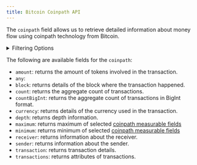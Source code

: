 ```yaml
---
title: Bitcoin Coinpath API
---
```


<head>
<meta name="title" content="Bitcoin Coinpath API"/>
<meta name="description" content="Track flow of funds up to any depth on the Bitcoin blockchain. Also, get information on blocks for tokens or NFTs on the Bitcoin blockchain."/>
<meta name="keywords" content="Bitcoin api, Bitcoin python api, Bitcoin nft api, Bitcoin scan api, Bitcoin matic api, Bitcoin api docs, Bitcoin crypto api, Bitcoin blockchain api,matic network api"/>
<meta name="robots" content="index, follow"/>
<meta http-equiv="Content-Type" content="text/html; charset=utf-8"/>
<meta name="language" content="English"/>

<!-- Open Graph / Facebook -->
<meta property="og:type" content="website" />
<meta property="og:title" content="Bitcoin Coinpath API" />
<meta property="og:description" content="Track flow of funds up to any depth on the Bitcoin blockchain. Also, get information on blocks for tokens or NFTs on the Bitcoin blockchain." />

<!-- Twitter -->
<meta property="twitter:card" content="summary_large_image" />
<meta property="twitter:title" content="Bitcoin Coinpath API" />
<meta property="twitter:description" content="Track flow of funds up to any depth on the Bitcoin blockchain. Also, get blocks information for tokens or NFTs on the Bitcoin blockchain." />
</head>

The `coinpath` field allows us to retrieve detailed information about money flow using coinpath technology from Bitcoin.

<details>
<summary>Filtering Options</summary>

Coinpath data can be filtered using following arguments:

- `date`: Filter by the date of the transaction.
- `depth`: Filter by the depth of the transaction.
- `initialAddress`: Filter by the initial address.
- `initialDate`: Filter by the initial date.
- `initialTime`: Filter by the initial time.
- `options`: Filter returned data by ordering, limiting, and constraining it.
- `receiver`: Filter by the receiver's address.
- `sender`: Filter by the sender's address.
- `time`: Filter by the time of the transaction.

</details>

The following are available fields for the `coinpath`:

- `amount`: returns the amount of tokens involved in the transaction.
- `any`:
- `block`: returns details of the block where the transaction happened.
- `count`: returns the aggregate count of transactions.
- `countBigInt`: returns the aggregate count of transactions in BigInt format.
- `currency`: returns details of the currency used in the transaction.
- `depth`: returns depth information.
- `maximum`: returns maximum of selected [coinpath measurable fields](/v1/docs/graphql-reference/enums/coinpath-measureable)
- `minimum`: returns minimum of selected [coinpath measurable fields](/v1/docs/graphql-reference/enums/coinpath-measureable)
- `receiver`: returns information about the receiver.
- `sender`: returns information about the sender.
- `transaction`: returns transaction details.
- `transactions`: returns attributes of transactions.
